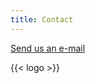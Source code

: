 ```yaml
---
title: Contact	
---
```


[Send us an e-mail](mailto:conrad.borchers@student.uni-tuebingen.de)

{{< logo >}}
